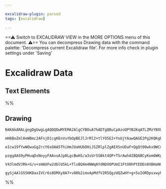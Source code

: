 ```yaml
---

excalidraw-plugin: parsed
tags: [excalidraw]

---
```

==⚠  Switch to EXCALIDRAW VIEW in the MORE OPTIONS menu of this document. ⚠== You can decompress Drawing data with the command palette: 'Decompress current Excalidraw file'. For more info check in plugin settings under 'Saving'


# Excalidraw Data

## Text Elements
%%
## Drawing
```compressed-json
N4KAkARALgngDgUwgLgAQQQDwMYEMA2AlgCYBOuA7hADTgQBuCpAzoQPYB2KqATLZMzYBXUtiRoIACyhQ4zZAHoFAc0JRJQgEYA6bGwC2CgF7N6hbEcK4OCtptbErHALRY8RMpWdx8Q1TdIEfARcZgRmBShcZQUebQBGAAYEmjoghH0EDihmbgBtcDBQMBKIEm4ITBgOAEFmAFFpVJLIWEQKqCwoZtLMbmcATm0ADgBWRImANiSAZlH40cmeUf5S

mH6BoZml0eWBmc2AFnjD1cgKEnVuYbOpBEJlJrRl2+tlYO5E2+YoUjYAawQAGE2Pg2KQKgBieIIGEwnqQTS4bD/ZR/IQcYggsEQiS/azMOC4QLZBEQABmhHw+AAyrAPhJBB4yT8/oCAOqXSTcPiFAS/AEIOkwBnoJnlW7ox4ccK5NDxW5sInYNTreUTW5o4RwACSxDlqDyAF1buTyJk9dwOEJqbdCJisBVcIkyejMTLmAbrba+RAwghiNx4sN9ok

eIcw19fYwWOwuGgZrcY6xOAA5ThiHmJUaHUbDHiJSZRlplZgAEXSnUDaF+QgQt00wkx9WCmWyXpt+FuQjgxFwVaDAHZDpNDgMI4ceMNtrciBx/lbO7O2CiA9xyQQwrdOphuhJXZQACpdCpk8mcKA0whGcS8Yulc/ZABiuH0VLVqBWvp3UBqRGU8boME5LdEmTBQOYBB/g8gHQEqZJ6NkuD2kwlpoN6Xa+uCDz2gQx67qerxCFAbAAErhNet61vWv

pzggAAS9yPHuqDxNoyyFAAvuAJp0LgcBwHS/a3sUrSSBkt4QP+TSrAwhAIBQABCyKom6WKguCULktpOk9BA2AiCSUA6p0+h0mywIabi6DQrCdl6QZpBGSZGTKSiWoYupOIdOQHCEsSWSgYU+mGYFLn6E+VK0vSknioGsmOc5pnmYKnLEFczwJaF2ThSlgLCqKfqghKwWJWFpmkcI0qykGWVOeVGQAPLKqqQYaqV2XGaZT4Xi+b74B+X6lGVOXdRe

V43lmdVJRk+G/v+sHAUFw2dblUSkL+TlsBQ4m4NWqAYdNDX6PUmI1FtO0hPtEDEn8VBHaNGTnXdh7wJJal6cw2B/NSAAa3BzFs4xTLM8yLLJX0/fgACa3CjIOMwjDMg67IcxwRjsslGGwBjcKJkD0AQdZBlxD1dRklWeR6BoQB9sloiQE23gW9OkIznRwHDrMkAAsmwxAIKduCaME+0bvgW7BQzXmaWg+MQIpoLXaQyhIgAFDw8SDtQvBazrmva6

gySjAAlGS5HKDaxIVCr6s8DMXy8A7+vO0b2imxApMdfV2R5QgzUQZwHY+g+5oIORDpsxwyh476WTC6L3DUbc2BEJzNakHWtwcK+VGZzRJbCFAdFJ/nXulHYABWCDYDkNI53AfMC0LItrmg4uS6UyIQYwh44/gsclm0sXpLXcYIUIPwGK97ToUutEroCYubgXocGDSo+B4BHer5A+ChL+Y+9/3i7Ulx4CcfwFJUuEePcZxQA=
```
%%